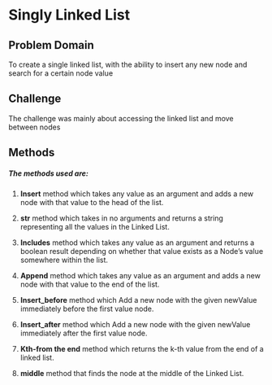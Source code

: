 # Singly Linked List

## Problem Domain

To create a single linked list, with the ability to insert any new node and search for a certain node value

## Challenge

The challenge was mainly about accessing the linked list and move between nodes


## Methods

##### The methods used are:

1. **Insert** method which takes any value as an argument and adds a new node with that value to the head of the list.
2. **__str__** method which takes in no arguments and returns a string representing all the values in the Linked List.

3. **Includes** method which takes any value as an argument and returns a boolean result depending on whether that value exists as a Node’s value somewhere within the list.
4. **Append** method which takes any value as an argument and adds a new node with that value to the end of the list. 
5. **Insert_before** method which Add a new node with the given newValue immediately before the first value node.
6. **Insert_after** method which Add a new node with the given newValue immediately after the first value node.
7. **Kth-from the end** method which returns the k-th value from the end of a linked list.
8. **middle** method that finds the node at the middle of the Linked List.


   